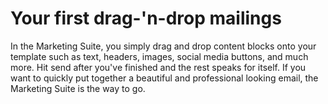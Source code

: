# Your first drag-'n-drop mailings

In the Marketing Suite, you simply drag and drop content blocks onto your 
template such as text, headers, images, social media buttons, and much more. 
Hit send after you've finished and the rest speaks for itself.
If you want to quickly put together a beautiful and professional looking email, 
the Marketing Suite is the way to go.

